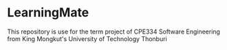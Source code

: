 # LearningMate
This repository is use for the term project of CPE334 Software Engineering from King Mongkut's University of Technology Thonburi
